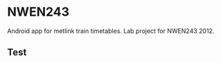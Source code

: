 NWEN243
=======

Android app for metlink train timetables. Lab project for NWEN243 2012.
<h2>Test</h2>
